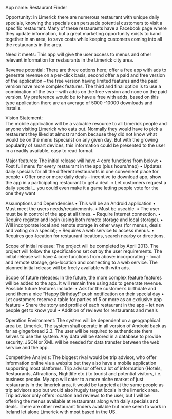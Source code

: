 App name:  Restaurant Finder

Opportunity: 
In Limerick there are numerous restaurant with unique daily specials, knowing the specials can persuade potential customers to visit a specific restaurant.
Many of these restaurants have a Facebook page where they update information, but a great marketing opportunity exists to band together in an area, to save costs while keeping customers coming into all the restaurants in the area.

Need it meets: This app will give the user access to menus and other relevant information for restaurants in the Limerick city area.

Revenue potential: There are three options here; offer a free app with ads to generate revenue on a per-click basis, second offer a paid and free version of the application – the free version having limited features and the paid version have more complex features. The third and final option is to use a combination of the two – with adds on the free version and none on the paid version. My preference would be to have a free with adds, based on this type application there are an average of 5000 -10000 downloads and installs.

Vision Statement:  
The mobile application will be a valuable resource to all Limerick people and anyone visiting Limerick who eats out. Normally they would have to pick a restaurant they liked at almost random because they did not know what would be on the menu (specials) on any given day. But with the growing popularity of smart devices, this information could be presented to the user in a readily available, easy to read format.

Major features:
The initial release will have 4 core functions from below:
•	Post full menu for every restaurant in the app (plus hours/map)
•	Updates daily specials for all the different restaurants in one convenient place for people
•	Offer one or more daily deals – incentive to download app, show the app in a participating restaurant to get a deal.
•	Let customers request a daily special… you could even make it a game letting people vote for the one they want


Assumptions and Dependencies
•	This will be an Android application
•	Must meet the users needs/requirements.
•	Must be useable.
•	The user must be in control of the app at all times.
•	Require Internet connection.
•	Require register and login (using both remote storage and local storage).
•	Will incorporate local and remote storage in other ways (for menus, deals and voting on a special);
•	Requires a web service to access menus.
•	Requires geo-location for restaurant locations, search nearby or directions.

Scope of initial release:
The project will be completed by April 2013. The project will follow the specifications set out by the user requirements. The initial release will have 4 core functions from above: incorporating - local and remote storage, geo-location and connecting to a web service. The planned initial release will be freely available with with ads.  

Scope of future releases:
In the future, the more complex feature features will be added to the app. It will remain free using ads to generate revenue.
Possible future features include:
•	Ask for the customer’s birthdate and send them a nice “Happy Birthday!” push notification on their special day
•	Let customers reserve a table for parties of 5 or more as an exclusive app feature
•	Share the story and profile of each restaurant in the app – let new people get to know you!
•	Addition of reviews for restaurants and meals

Operation Environment:
The system will be dependent on a geographical area i.e. Limerick.
The system shall operate in all version of Android back as far as gingerbread 2.3.
The user will be required to authenticate them selves to use the system.
Any data will be stored in a database to provide security.
JSON or XML will be needed for data transfer between the web service and the app.

Competitive Analysis:
The biggest rival would be trip advisor, who offer information online via a website but they also have a mobile application supporting most platforms. Trip advisor offers a lot of information (Hotels, Restaurants, Attractions, Nightlife etc.) to tourist and potential visitors, i.e. business people. My app will cater to a more niche market of just restaurants in the limerick area, it would be targeted at the same people as trip advisors app but would also hugely target locals in the limerick area.
Trip advisor only offers location and reviews to the user, but I will be offering the menus available at restaurants along with daily specials and deals. There are other restaurant finders available but none seem to work in Ireland let alone Limerick with most based in the US.
